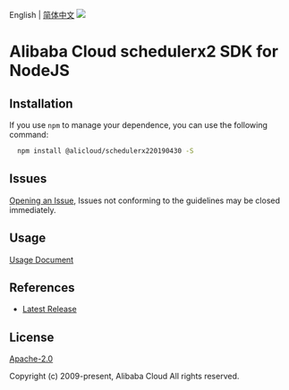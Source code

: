 English | [简体中文](README-CN.md)
![](https://aliyunsdk-pages.alicdn.com/icons/AlibabaCloud.svg)

# Alibaba Cloud schedulerx2 SDK for NodeJS

## Installation
If you use `npm` to manage your dependence, you can use the following command:

```sh
  npm install @alicloud/schedulerx220190430 -S
```

## Issues
[Opening an Issue](https://github.com/aliyun/alibabacloud-typescript-sdk/issues/new), Issues not conforming to the guidelines may be closed immediately.

## Usage
[Usage Document](https://github.com/aliyun/alibabacloud-typescript-sdk/blob/master/docs/Usage-EN.md#quick-examples)

## References
* [Latest Release](https://github.com/aliyun/alibabacloud-typescript-sdk/)

## License
[Apache-2.0](http://www.apache.org/licenses/LICENSE-2.0)

Copyright (c) 2009-present, Alibaba Cloud All rights reserved.
